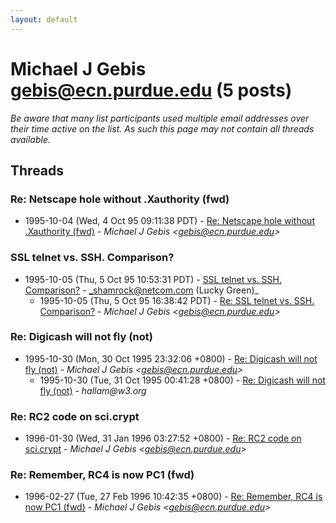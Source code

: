 ```yaml
---
layout: default
---
```


# Michael J Gebis <gebis@ecn.purdue.edu> (5 posts)

_Be aware that many list participants used multiple email addresses over their time active on the list. As such this page may not contain all threads available._

## Threads

### Re: Netscape hole without .Xauthority (fwd)
+ 1995-10-04 (Wed, 4 Oct 95 09:11:38 PDT) - [Re: Netscape hole without .Xauthority (fwd)](/archive/1995/10/1c8c69181731ca3392aff4c930ad7d42bbe51b48c7d99a5619d11bd4fe604409) - _Michael J Gebis \<gebis@ecn.purdue.edu\>_

### SSL telnet vs. SSH. Comparison?
+ 1995-10-05 (Thu, 5 Oct 95 10:53:31 PDT) - [SSL telnet vs. SSH. Comparison?](/archive/1995/10/65b6d4342464fdf164b40b10f5f91f365ead6bc39dd9af1308a9829023a89b48) - _shamrock@netcom.com (Lucky Green)_
  + 1995-10-05 (Thu, 5 Oct 95 16:38:42 PDT) - [Re: SSL telnet vs. SSH. Comparison?](/archive/1995/10/be79e3289d26888bbc320c1ba2986924d4a82a59669fc3db252b7bc1acb758cc) - _Michael J Gebis \<gebis@ecn.purdue.edu\>_

### Re: Digicash will not fly (not)
+ 1995-10-30 (Mon, 30 Oct 1995 23:32:06 +0800) - [Re: Digicash will not fly (not)](/archive/1995/10/c29d60df75b79ccb27df7d362e7864a973d7c25cc2567bfcf2f902f028254a33) - _Michael J Gebis \<gebis@ecn.purdue.edu\>_
  + 1995-10-30 (Tue, 31 Oct 1995 00:41:28 +0800) - [Re: Digicash will not fly (not)](/archive/1995/10/5b99128e08508717899f1312d8cde4e4ca9555ae6e0b7a88c483a6e73fc7b521) - _hallam@w3.org_

### Re: RC2 code on sci.crypt
+ 1996-01-30 (Wed, 31 Jan 1996 03:27:52 +0800) - [Re: RC2 code on sci.crypt](/archive/1996/01/32b97f348af3a461563c45c86acfcae9bd40a4668b1ec2bad4d87e315402a126) - _Michael J Gebis \<gebis@ecn.purdue.edu\>_

### Re: Remember, RC4 is now PC1 (fwd)
+ 1996-02-27 (Tue, 27 Feb 1996 10:42:35 +0800) - [Re: Remember, RC4 is now PC1 (fwd)](/archive/1996/02/7c8a95636c7ceb6a31437eee358bd7481fa700f0be1154135628eba217b15e7a) - _Michael J Gebis \<gebis@ecn.purdue.edu\>_

